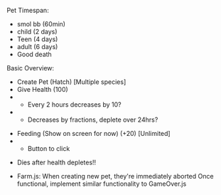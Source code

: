 Pet Timespan:
 - smol bb (60min)
 - child (2 days)
 - Teen (4 days)
 - adult (6 days)
 - Good death

Basic Overview:
 - Create Pet (Hatch) [Multiple species]
 - Give Health (100) 
 - - Every 2 hours decreases by 10?
 - - Decreases by fractions, deplete over 24hrs?
 <!-- - Give Happiness (100 or 5 smiles) -->
 <!-- - - Once happiness depleted, negative effects come into play -->
 <!-- - - Petting? -->
 <!-- - - Playing Games -->
 <!-- - - Poops more with low happiness -->
 <!-- - - Sickness/Medicine/Overeating -->
 <!-- - - Clean the poop? -->
 - Feeding (Show on screen for now) (+20) [Unlimited]
 - - Button to click
 <!-- - - Overfeeding? Can make sick. Make things go faster -->

 <!-- - Sleep? -->

 - Dies after health depletes!!

 <!-- - Stats Module -->
 <!-- - - Age, Stuff -->

 <!-- HANDLE ERRORS AND PAGE DISPLAYS IF LOGGED OUT? -->

- Farm.js: When creating new pet, they're immediately aborted
  Once functional, implement similar functionality to GameOver.js

  <!-- Poop Function -->
  <!-- --Poop happens 2-3 hours after it is fed -->
  <!-- --If poop is on screen 2-3 hours, it becomes sick -->
  <!-- --If Unhappy(<50%), pet poops more (every hour or 30 minutes)-->
  
  <!-- Sickness -->
  <!-- --If it's sick, it's health should deplete faster-->
  <!-- --Happiness should also deplete faster when sick -->
  <!-- --Gets sick when poop is not cleaned up or is present -->
  <!-- --Gets sick when overfed (health 125)-->
  <!-- --If given "Medicine", pet is healthy again -->